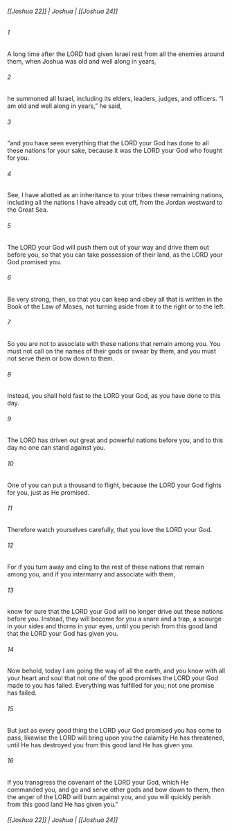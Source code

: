 ###### [[Joshua 22]] | Joshua | [[Joshua 24]]

###### 1
A long time after the LORD had given Israel rest from all the enemies around them, when Joshua was old and well along in years,
###### 2
he summoned all Israel, including its elders, leaders, judges, and officers. “I am old and well along in years,” he said,
###### 3
“and you have seen everything that the LORD your God has done to all these nations for your sake, because it was the LORD your God who fought for you.
###### 4
See, I have allotted as an inheritance to your tribes these remaining nations, including all the nations I have already cut off, from the Jordan westward to the Great Sea.
###### 5
The LORD your God will push them out of your way and drive them out before you, so that you can take possession of their land, as the LORD your God promised you.
###### 6
Be very strong, then, so that you can keep and obey all that is written in the Book of the Law of Moses, not turning aside from it to the right or to the left.
###### 7
So you are not to associate with these nations that remain among you. You must not call on the names of their gods or swear by them, and you must not serve them or bow down to them.
###### 8
Instead, you shall hold fast to the LORD your God, as you have done to this day.
###### 9
The LORD has driven out great and powerful nations before you, and to this day no one can stand against you.
###### 10
One of you can put a thousand to flight, because the LORD your God fights for you, just as He promised.
###### 11
Therefore watch yourselves carefully, that you love the LORD your God.
###### 12
For if you turn away and cling to the rest of these nations that remain among you, and if you intermarry and associate with them,
###### 13
know for sure that the LORD your God will no longer drive out these nations before you. Instead, they will become for you a snare and a trap, a scourge in your sides and thorns in your eyes, until you perish from this good land that the LORD your God has given you.
###### 14
Now behold, today I am going the way of all the earth, and you know with all your heart and soul that not one of the good promises the LORD your God made to you has failed. Everything was fulfilled for you; not one promise has failed.
###### 15
But just as every good thing the LORD your God promised you has come to pass, likewise the LORD will bring upon you the calamity He has threatened, until He has destroyed you from this good land He has given you.
###### 16
If you transgress the covenant of the LORD your God, which He commanded you, and go and serve other gods and bow down to them, then the anger of the LORD will burn against you, and you will quickly perish from this good land He has given you.”

###### [[Joshua 22]] | Joshua | [[Joshua 24]]
